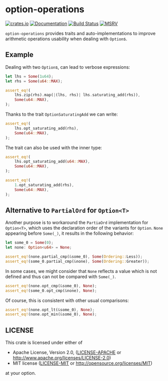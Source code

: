 # option-operations

[![crates.io][Crate Logo]][Crate]
[![Documentation][Doc Logo]][Doc]
[![Build Status][CI Logo]][CI]
[![MSRV][rustc Logo]][Crate]

`option-operations` provides traits and auto-implementations to
improve arithmetic operations usability when dealing with `Option`s.

## Example

Dealing with two `Option`s, can lead to verbose expressions:

``` rust
let lhs = Some(1u64);
let rhs = Some(u64::MAX);

assert_eq!(
    lhs.zip(rhs).map(|(lhs, rhs)| lhs.saturating_add(rhs)),
    Some(u64::MAX),
);
```

Thanks to the trait `OptionSaturatingAdd` we can write:

``` rust
assert_eq!(
    lhs.opt_saturating_add(rhs),
    Some(u64::MAX),
);
```

The trait can also be used with the inner type:

``` rust
assert_eq!(
    lhs.opt_saturating_add(u64::MAX),
    Some(u64::MAX),
);

assert_eq!(
    1.opt_saturating_add(rhs),
    Some(u64::MAX),
);
```

## Alternative to `PartialOrd` for `Option<T>`

Another purpose is to workaround the `PartiaOrd` implementation
for `Option<T>`, which uses the declaration order of the variants
for `Option`. `None` appearing before `Some(_)`, it results in
the following behavior:

``` rust
let some_0 = Some(0);
let none: Option<u64> = None;

assert_eq!(none.partial_cmp(&some_0), Some(Ordering::Less));
assert_eq!(some_0.partial_cmp(&none), Some(Ordering::Greater));
```

In some cases, we might consider that `None` reflects a value which
is not defined and thus can not be compared with `Some(_)`.

``` rust
assert_eq!(none.opt_cmp(&some_0), None);
assert_eq!(some_0.opt_cmp(&none), None);
```

Of course, this is consistent with other usual comparisons:

``` rust
assert_eq!(none.opt_lt(&some_0), None);
assert_eq!(none.opt_min(&some_0), None);
```

## LICENSE

This crate is licensed under either of

 * Apache License, Version 2.0, ([LICENSE-APACHE](LICENSE-APACHE) or
   http://www.apache.org/licenses/LICENSE-2.0)
 * MIT license ([LICENSE-MIT](LICENSE-MIT) or
   http://opensource.org/licenses/MIT)

at your option.


[Crate]: https://crates.io/crates/option-operations
[Crate Logo]: https://img.shields.io/crates/v/option-operations.svg

[Doc]: https://docs.rs/option-operations
[Doc Logo]: https://docs.rs/option-operations/badge.svg

[CI]: https://github.com/fengalin/option-operations/actions/workflows/CI.yml
[CI Logo]: https://github.com/fengalin/option-operations/workflows/CI/badge.svg

[rustc Logo]: https://img.shields.io/badge/rust-1.54.0%2B-blue.svg?maxAge=3600
